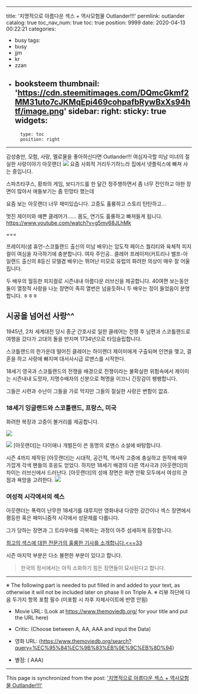 
---
title: '치명적으로 아름다운 섹스 + 역사모험물 Outlander!!!'
permlink: outlander
catalog: true
toc_nav_num: true
toc: true
position: 9999
date: 2020-04-13 00:22:21
categories:
- busy
tags:
- busy
- jjm
- kr
- zzan
- booksteem
thumbnail: 'https://cdn.steemitimages.com/DQmcGkmf2MM31uto7cJKMqEpi469cohpafbRywBxXs94htf/image.png'
sidebar:
    right:
        sticky: true
widgets:
    -
        type: toc
        position: right
---


감성충만, 모험, 사랑, 멜로물을 좋아하신다면 Outlander!!!
여심자극할 미남 미녀의 절실한 사랑이야기 아웃랜더
![](https://cdn.steemitimages.com/DQmcGkmf2MM31uto7cJKMqEpi469cohpafbRywBxXs94htf/image.png)
요즘 사회적 거리두기하느라 집에서 넷플릭스에 빠져 사는 중입니다.

스파츠타쿠스, 황좌의 게임, 보디가드를 한 달간 정주행하면서
좀 너무 잔인하고 야한 장면이 많아서 애들보기는 좀 민망타 했는데

요즘 보는 아웃랜더 너무 재미있습니다.
고증도 훌륭하고 스토리 탄탄하고...

멋진 제이미와 예쁜 클레어가......
몸도, 연기도 훌륭하고
빠져들게 됩니다.
https://www.youtube.com/watch?v=g5mv68JLhMk

===



프레이저(샘 휴언-스코틀랜드 출신의 미남 배우)는 압도적 페이스 퀄리티와  육체적 피지컬이 여심을 자극하기에 충분합니다.
 여자 주인공..
클레어 프레이저(커트리나 밸프-아일랜드 출신의 8등신 모델겸 배우)는 뛰어난 미모로 유럽의 화려한 의상이 매우 잘 어울립니다.

두 배우의 월등한 피지컬로 시즌내내 아름다운 러브신을 제공합니다.
40여편 보는동안 둘이 열정적 사랑을 나눈 장면이 
족히 열번은 넘을듯하니 
 두 배우는 정이 들었음이 분명합니다. ㅎㅎㅎ

## 시공을 넘어선 사랑^^
 1945년, 2차 세계대전 당시 종군 간호사로 일한 클레어는 전쟁 후 남편과 스코틀랜드로 여행을 갔다가 고대의 돌을 만지며 1734년으로 타임슬립합니다. 

스코틀랜드의 한가운데 떨어진 클레어는 하이랜더 제이미에게 구출되며 인연을 맺고, 결혼을 하고 사랑에 빠지며 대서사시급 로맨스를 시작한다.

18세기 영국과 스코틀랜드의 전쟁을 배경으로
전쟁이라는 불확실한 위험속에서
제이미는 시즌내내 도망자,  지명수배자의 신분으로 혁명을 이끄니 긴장감이 팽팽합니다.

그들은 시련과 수난이 그들을 가로 막지만 그들의 절실한 사랑은 변함이 없죠.

### 18세기 잉글랜드와 스코틀랜드, 프랑스, 미국
화려한 복장과 고증이 볼거리를 제공합니다.

![](https://cdn.steemitimages.com/DQmSzk7ixnhKQ2h6qd7gMjDUXvMaRnpZjCtZZWQpBowjvxV/image.png)

![](https://cdn.steemitimages.com/DQmW7XcuJyw9mGSuCpdWAtV7WPdHmbH1vSo46zUkBinExsQ/image.png)
[아웃랜더]는 다이애나 개벌든이 쓴 동명의 로맨스 소설에 바탕합니다.

 시즌 4까지 제작된 [아웃랜더]는 시대적, 공간적, 역사적 고증에 충실하고 원작에 매우 가깝게 각색 팬들의 호응도 얻었다. 하지만 18세기 배경의 다른 역사극과 [아웃랜더]의 차이는 러브신에서 드러난다. [아웃랜더]의 성애 장면은 화면 안팎 모두에서 여성의 관점과 욕망을 고려한다.
![](https://cdn.steemitimages.com/DQmQwxJUz1iDHVgA1UbT1mYJYXWqTNcZUGuR52pGJPGynFE/image.png)
### 여성적 시각에서의 섹스
아웃랜더는 폭력이 난무한 18세기를 대루지만 영화내내  다양한 강간이나 섹스 장면에서
평등한 혹은 페미니즘적 시각에서 성문제를 다룹니다.

그가 당하는 장면과 그 트라우마를 극복하는 과정이  아주 섬세하게 등장합니다.

[최고의 섹스에 대한 전문가의 훌륭한 기사를 소개합니다.<==33](https://brunch.co.kr/@thewintermoon/63)



시즌 마지막 부분은 다소 불편한 부분이 있다고 합니다.
> 한국의 정서에서는 아직 소화하기 힘든 장면들이  묘사된다고 합니다.


---
※ The following part is needed to put filled in and added to your text, as otherwise it will not be included later on phase II on Triple A.
※ 리뷰 하단에 다음 두가지 항목 포함 필수 (미포함 시 차후 자체사이트에 반영 안됨)

* Movie URL: (Look at https://www.themoviedb.org/ for your title and put the URL here)
* Critic: (Choose between A, AA, AAA and input the Data)

* 영화 URL: (https://www.themoviedb.org/search?query=%EC%95%84%EC%9B%83%EB%9E%9C%EB%8D%94)
* 별점: ( AAA)

- - -

This page is synchronized from the post: ['치명적으로 아름다운 섹스 + 역사모험물 Outlander!!!'](https://steemit.com/@raah/outlander)

